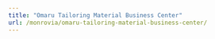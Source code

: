 ```yaml
---
title: "Omaru Tailoring Material Business Center"
url: /monrovia/omaru-tailoring-material-business-center/
---
```

